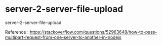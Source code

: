 # server-2-server-file-upload
server-2-server-file-upload

Reference : https://stackoverflow.com/questions/52963648/how-to-pass-multipart-request-from-one-server-to-another-in-nodejs
